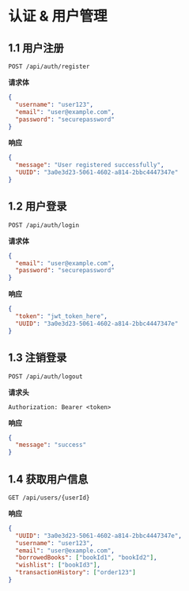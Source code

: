 # 认证 & 用户管理

## 1.1 用户注册
```http
POST /api/auth/register
```
**请求体**
```json
{
  "username": "user123",
  "email": "user@example.com",
  "password": "securepassword"
}
```
**响应**
```json
{
  "message": "User registered successfully",
  "UUID": "3a0e3d23-5061-4602-a814-2bbc4447347e"
}
```

## **1.2 用户登录**
```http
POST /api/auth/login
```
**请求体**
```json
{
  "email": "user@example.com",
  "password": "securepassword"
}
```
**响应**
```json
{
  "token": "jwt_token_here",
  "UUID": "3a0e3d23-5061-4602-a814-2bbc4447347e"
}
```

## **1.3 注销登录**
```http
POST /api/auth/logout
```
**请求头**
```
Authorization: Bearer <token>
```
**响应**
```json
{
  "message": "success"
}
```





## **1.4 获取用户信息**
```http
GET /api/users/{userId}
```
**响应**
```json
{
  "UUID": "3a0e3d23-5061-4602-a814-2bbc4447347e",
  "username": "user123",
  "email": "user@example.com",
  "borrowedBooks": ["bookId1", "bookId2"],
  "wishlist": ["bookId3"],
  "transactionHistory": ["order123"]
}
```